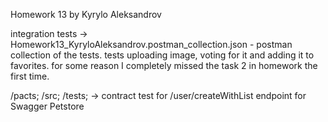 Homework 13 by Kyrylo Aleksandrov

integration tests -> Homework13_KyryloAleksandrov.postman_collection.json - postman collection of the tests. tests uploading image, voting for it and adding it to favorites. for some reason I completely missed the task 2 in homework the first time.

/pacts; /src; /tests; -> contract test for /user/createWithList endpoint for Swagger Petstore